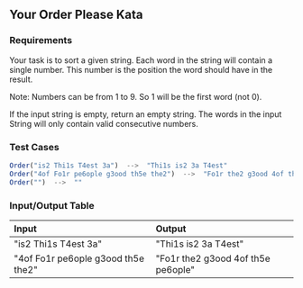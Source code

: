 ## Your Order Please Kata

### Requirements 

Your task is to sort a given string. Each word in the string will contain a single number. This number is the position the word should have in the result.

Note: Numbers can be from 1 to 9. So 1 will be the first word (not 0).

If the input string is empty, return an empty string. The words in the input String will only contain valid consecutive numbers.

### Test Cases

```JavaScript
Order("is2 Thi1s T4est 3a")  -->  "Thi1s is2 3a T4est"
Order("4of Fo1r pe6ople g3ood th5e the2")  -->  "Fo1r the2 g3ood 4of th5e pe6ople"
Order("")  -->  ""
```

### Input/Output Table

| Input  | Output |
| :----- | :----- |
| "is2 Thi1s T4est 3a" | "Thi1s is2 3a T4est" |
| "4of Fo1r pe6ople g3ood th5e the2" | "Fo1r the2 g3ood 4of th5e pe6ople" |
